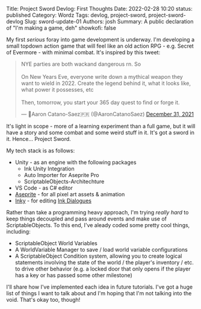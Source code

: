 Title: Project Sword Devlog: First Thoughts
Date: 2022-02-28 10:20
status: published
Category: Wordz
Tags: devlog, project-sword, project-sword-devlog
Slug: sword-update-01
Authors: josh
Summary: A public declaration of "I'm making a game, deh"
showkofi: false

My first _serious_ foray into game development is underway. I'm developing a small
topdown action game that will feel like an old action RPG - e.g. Secret of Evermore -
with minimal combat. It's inspired by this tweet:

<blockquote class="twitter-tweet"><p lang="en" dir="ltr">NYE parties are both wackand dangerous rn. So<br><br>On New Years Eve, everyone write down a mythical weapon they want to wield in 2022. Create the legend behind it, what it looks like, what power it possesses, etc<br><br>Then, tomorrow, you start your 365 day quest to find or forge it.</p>&mdash; 🎃Aaron Catano-Saez🇵🇷 (@AaronCatanoSaez) <a href="https://twitter.com/AaronCatanoSaez/status/1476909963217969163?ref_src=twsrc%5Etfw">December 31, 2021</a></blockquote>

It's light in scope - more of a learning experiment than a full game, but it will
have a story and some combat and some weird stuff in it. It's got a sword in it. Hence... Project Sword.

My tech stack is as follows:

- Unity - as an engine with the following packages
    - Ink Unity Integration
    - Auto Importer for Aseprite Pro
    - ScriptableObjects-Architechture
- VS Code - as C# editor
- [Aseprite](https://www.aseprite.org/) - for all pixel art assets & animation
- [Inky](https://github.com/inkle/inky) - for editing [Ink Dialogues](https://www.inklestudios.com/ink/)

Rather than take a programming heavy approach, I'm trying _really hard_ to keep
things decoupled and pass around events and make use of ScriptableObjects. To this
end, I've aleady coded some pretty cool things, including:

- ScriptableObject World Variables
- A WorldVariable Manager to save / load world variable configurations
- A ScriptableObject Condition system, allowing you to create logical statements
    involving the state of the world / the player's inventory / etc. to drive
    other behavior (e.g. a locked door that only opens if the player has a key or
    has passed some other milestone)

I'll share how I've implemented each idea in future tutorials. I've got a huge list
of things I want to talk about and I'm hoping that I'm not talking into the void.
That's okay too, though!
